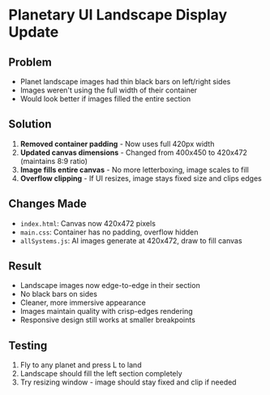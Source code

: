 # Planetary UI Landscape Display Update

## Problem
- Planet landscape images had thin black bars on left/right sides
- Images weren't using the full width of their container
- Would look better if images filled the entire section

## Solution
1. **Removed container padding** - Now uses full 420px width
2. **Updated canvas dimensions** - Changed from 400x450 to 420x472 (maintains 8:9 ratio)
3. **Image fills entire canvas** - No more letterboxing, image scales to fill
4. **Overflow clipping** - If UI resizes, image stays fixed size and clips edges

## Changes Made
- `index.html`: Canvas now 420x472 pixels
- `main.css`: Container has no padding, overflow hidden
- `allSystems.js`: AI images generate at 420x472, draw to fill canvas

## Result
- Landscape images now edge-to-edge in their section
- No black bars on sides
- Cleaner, more immersive appearance
- Images maintain quality with crisp-edges rendering
- Responsive design still works at smaller breakpoints

## Testing
1. Fly to any planet and press L to land
2. Landscape should fill the left section completely
3. Try resizing window - image should stay fixed and clip if needed
